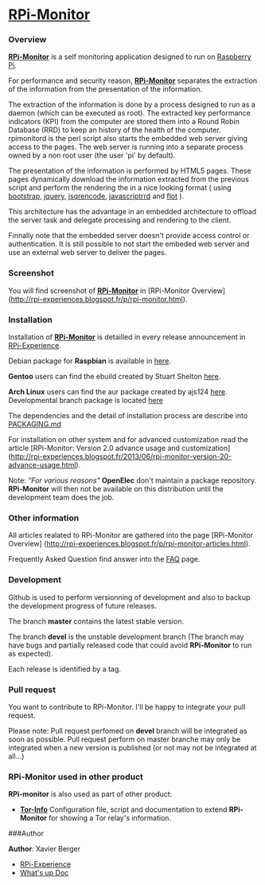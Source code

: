 # [**RPi-Monitor**](http://rpi-experiences.blogspot.fr/) 

### Overview

[**RPi-Monitor**](http://rpi-experiences.blogspot.fr/) is a self monitoring application designed to run on [Raspberry Pi](http://raspberrypi.org).

For performance and security reason, [**RPi-Monitor**](http://rpi-experiences.blogspot.fr/) separates the extraction of the information from the presentation of the information.

The extraction of the information is done by a process designed to run as a daemon (which can be executed as root).
The extracted key performance indicators (KPI) from the computer are stored them into a Round Robin Database (RRD)
to keep an history of the health of the computer. rpimonitord is the perl script also starts the embedded web
server giving access to the pages. The web server is running into a separate process owned by a non root user
(the user 'pi' by default).

The presentation of the information is performed by HTML5 pages. These pages dynamically download the
information extracted from the previous script and perform the rendering the in a nice looking format
( using [bootstrap](http://twitter.github.io/bootstrap/), [jquery](http://jquery.com/),
[jsqrencode](https://code.google.com/p/jsqrencode/), [javascriptrrd](http://javascriptrrd.sourceforge.net/) and 
[flot](http://www.flotcharts.org/) ).

This architecture has the advantage in an embedded architecture to offload the server task and delegate
processing and rendering to the client.

Finnally note that the embedded server doesn't provide access control or authentication. It is still possible
to not start the embeded web server and use an external web server to deliver the pages.

### Screenshot

You will find screenshot of [**RPi-Monitor**](http://rpi-experiences.blogspot.fr/) in [RPi-Monitor Overview]
(http://rpi-experiences.blogspot.fr/p/rpi-monitor.html).

### Installation

Installation of [**RPi-Monitor**](http://rpi-experiences.blogspot.fr/) is detailled in every release announcement in [RPi-Experience](http://rpi-experiences.blogspot.fr/).

Debian package for **Raspbian** is available in [here](https://github.com/XavierBerger/RPi-Monitor-deb).

**Gentoo** users can find the ebuild created by Stuart Shelton [here](https://github.com/srcshelton/gentoo-ebuilds/tree/master/www-apps/rpi-monitor).

**Arch Linux** users can find the aur package created by ajs124 [here](https://aur.archlinux.org/packages/rpimonitor/). Developmental branch package is located [here](https://aur.archlinux.org/packages/rpimonitor-dev-git/)

The dependencies and the detail of installation process are describe into [PACKAGING.md](PACKAGING.md)

For installation on other system and for advanced customization read the article [RPi-Monitor: Version 2.0 advance usage and customization] (http://rpi-experiences.blogspot.fr/2013/06/rpi-monitor-version-20-advance-usage.html).

Note: *"For various reasons"* **OpenElec** don't maintain a package repository. **RPi-Monitor** will then not be available on this distribution until the development team does the job.

### Other information

All articles realated to RPi-Monitor are gathered into the page [RPi-Monitor Overview]
(http://rpi-experiences.blogspot.fr/p/rpi-monitor-articles.html).

Frequently Asked Question find answer into the [FAQ](http://rpi-experiences.blogspot.fr/p/rpi-monitor-faq.html) page.

### Development

Github is used to perform versionning of development and also to backup the development progress of future releases.

The branch **master** contains the latest stable version.

The branch **devel** is the unstable development branch (The branch may have bugs and partially released code that could avoid **RPi-Monitor** to run as expected). 

Each release is identified by a tag. 

### Pull request
You want to contribute to RPi-Monitor. I'll be happy to integrate your pull request. 

Please note: Pull request perfomed on **devel** branch will be integrated as soon as possible. Pull request perform on master branche may only be integrated when a new version is published (or not may not be integrated at all...)


### **RPi-Monitor** used in other product

**RPi-monitor** is also used as part of other product:

* **[Tor-Info](https://github.com/lzkill/tor-info)** Configuration file, script and documentation to extend **RPi-Monitor** for showing a Tor relay's information.


###Author

**Author**: Xavier Berger

* [RPi-Experience](http://rpi-experiences.blogspot.fr/)
* [What's up Doc](http://xberger.free.fr)
